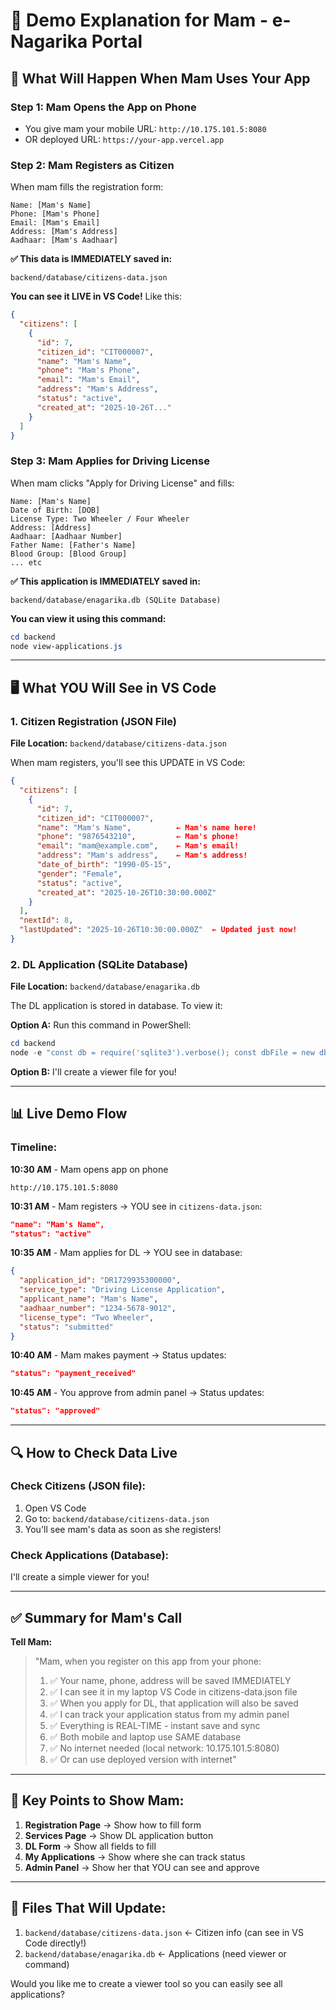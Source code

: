 # 📱 Demo Explanation for Mam - e-Nagarika Portal

## 🎯 What Will Happen When Mam Uses Your App

### Step 1: Mam Opens the App on Phone
- You give mam your mobile URL: `http://10.175.101.5:8080`
- OR deployed URL: `https://your-app.vercel.app`

### Step 2: Mam Registers as Citizen
When mam fills the registration form:
```
Name: [Mam's Name]
Phone: [Mam's Phone]
Email: [Mam's Email]
Address: [Mam's Address]
Aadhaar: [Mam's Aadhaar]
```

**✅ This data is IMMEDIATELY saved in:**
```
backend/database/citizens-data.json
```

**You can see it LIVE in VS Code!** Like this:
```json
{
  "citizens": [
    {
      "id": 7,
      "citizen_id": "CIT000007",
      "name": "Mam's Name",
      "phone": "Mam's Phone",
      "email": "Mam's Email",
      "address": "Mam's Address",
      "status": "active",
      "created_at": "2025-10-26T..."
    }
  ]
}
```

### Step 3: Mam Applies for Driving License
When mam clicks "Apply for Driving License" and fills:
```
Name: [Mam's Name]
Date of Birth: [DOB]
License Type: Two Wheeler / Four Wheeler
Address: [Address]
Aadhaar: [Aadhaar Number]
Father Name: [Father's Name]
Blood Group: [Blood Group]
... etc
```

**✅ This application is IMMEDIATELY saved in:**
```
backend/database/enagarika.db (SQLite Database)
```

**You can view it using this command:**
```powershell
cd backend
node view-applications.js
```

---

## 🖥️ What YOU Will See in VS Code

### 1. Citizen Registration (JSON File)
**File Location:** `backend/database/citizens-data.json`

When mam registers, you'll see this UPDATE in VS Code:
```json
{
  "citizens": [
    {
      "id": 7,
      "citizen_id": "CIT000007",
      "name": "Mam's Name",          ← Mam's name here!
      "phone": "9876543210",         ← Mam's phone!
      "email": "mam@example.com",    ← Mam's email!
      "address": "Mam's address",    ← Mam's address!
      "date_of_birth": "1990-05-15",
      "gender": "Female",
      "status": "active",
      "created_at": "2025-10-26T10:30:00.000Z"
    }
  ],
  "nextId": 8,
  "lastUpdated": "2025-10-26T10:30:00.000Z"  ← Updated just now!
}
```

### 2. DL Application (SQLite Database)
**File Location:** `backend/database/enagarika.db`

The DL application is stored in database. To view it:

**Option A:** Run this command in PowerShell:
```powershell
cd backend
node -e "const db = require('sqlite3').verbose(); const dbFile = new db.Database('./database/enagarika.db'); dbFile.all('SELECT * FROM applications ORDER BY created_at DESC LIMIT 1', [], (err, rows) => { console.log(JSON.stringify(rows, null, 2)); dbFile.close(); });"
```

**Option B:** I'll create a viewer file for you!

---

## 📊 Live Demo Flow

### Timeline:

**10:30 AM** - Mam opens app on phone
```
http://10.175.101.5:8080
```

**10:31 AM** - Mam registers → YOU see in `citizens-data.json`:
```json
"name": "Mam's Name",
"status": "active"
```

**10:35 AM** - Mam applies for DL → YOU see in database:
```json
{
  "application_id": "DR1729935300000",
  "service_type": "Driving License Application",
  "applicant_name": "Mam's Name",
  "aadhaar_number": "1234-5678-9012",
  "license_type": "Two Wheeler",
  "status": "submitted"
}
```

**10:40 AM** - Mam makes payment → Status updates:
```json
"status": "payment_received"
```

**10:45 AM** - You approve from admin panel → Status updates:
```json
"status": "approved"
```

---

## 🔍 How to Check Data Live

### Check Citizens (JSON file):
1. Open VS Code
2. Go to: `backend/database/citizens-data.json`
3. You'll see mam's data as soon as she registers!

### Check Applications (Database):
I'll create a simple viewer for you!

---

## ✅ Summary for Mam's Call

**Tell Mam:**

> "Mam, when you register on this app from your phone:
> 
> 1. ✅ Your name, phone, address will be saved IMMEDIATELY
> 2. ✅ I can see it in my laptop VS Code in citizens-data.json file
> 3. ✅ When you apply for DL, that application will also be saved
> 4. ✅ I can track your application status from my admin panel
> 5. ✅ Everything is REAL-TIME - instant save and sync
> 6. ✅ Both mobile and laptop use SAME database
> 7. ✅ No internet needed (local network: 10.175.101.5:8080)
> 8. ✅ Or can use deployed version with internet"

---

## 🎯 Key Points to Show Mam:

1. **Registration Page** → Show how to fill form
2. **Services Page** → Show DL application button
3. **DL Form** → Show all fields to fill
4. **My Applications** → Show where she can track status
5. **Admin Panel** → Show her that YOU can see and approve

---

## 📁 Files That Will Update:

1. `backend/database/citizens-data.json` ← Citizen info (can see in VS Code directly!)
2. `backend/database/enagarika.db` ← Applications (need viewer or command)

Would you like me to create a viewer tool so you can easily see all applications?
